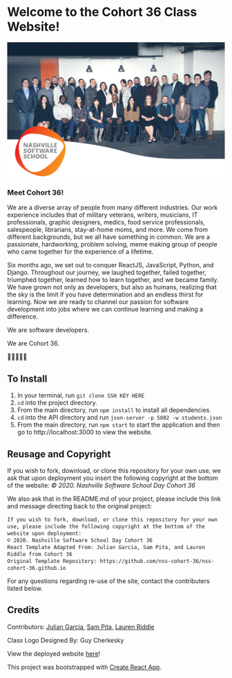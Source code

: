 # Welcome to the Cohort 36 Class Website!
![image](./static/media/class_photo_gradient.a395bfa0.png)

### Meet Cohort 36!
We are a diverse array of people from many different industries. Our work experience includes that of military veterans, writers, musicians, IT professionals, graphic designers, medics, food service professionals, salespeople, librarians, stay-at-home moms, and more. We come from different backgrounds, but we all have something in common. We are a passionate, hardworking, problem solving, meme making group of people who came together for the experience of a lifetime.

Six months ago, we set out to conquer ReactJS, JavaScript, Python, and Django. Throughout our journey, we laughed together, failed together, triumphed together, learned how to learn together, and we became family. We have grown not only as developers, but also as humans, realizing that the sky is the limit if you have determination and an endless thirst for learning. Now we are ready to channel our passion for software development into jobs where we can continue learning and making a difference.


We are software developers.

We are Cohort 36.

🌮🎾🎤🐒🐓


## To Install 
1. In your terminal, run `git clone SSH KEY HERE`
1. `cd` into the project directory.
1. From the main directory, run `npm install` to install all dependencies. 
1. `cd` into the API directory and run `json-server -p 5002 -w students.json`
1. From the main directory, run `npm start` to start the application and then go to http://localhost:3000 to view the website.

## Reusage and Copyright
If you wish to fork, download, or clone this repository for your own use, we ask that upon deployment you insert the following copyright at the bottom of the website: 
_© 2020. Nashville Software School Day Cohort 36_

We also ask that in the README.md of your project, please include this link and message directing back to the original project:


    If you wish to fork, download, or clone this repository for your own use, please include the following copyright at the bottom of the website upon deployment: 
    © 2020. Nashville Software School Day Cohort 36
    React Template Adapted From: Julian Garcia, Sam Pita, and Lauren Riddle from Cohort 36
    Original Template Repository: https://github.com/nss-cohort-36/nss-cohort-36.github.io



For any questions regarding re-use of the site, contact the contributers listed below. 

## Credits
Contributors: <a href="https://www.linkedin.com/in/julian-garcia/">Julian Garcia</a>, <a href="https://www.linkedin.com/in/samanthapita/">Sam Pita</a>, <a href="https://www.linkedin.com/in/lauren-riddle/">Lauren Riddle</a> 

Class Logo Designed By: Guy Cherkesky

View the deployed website <a href="https://nss-cohort-36.github.io/">here</a>! 

This project was bootstrapped with [Create React App](https://github.com/facebook/create-react-app).
